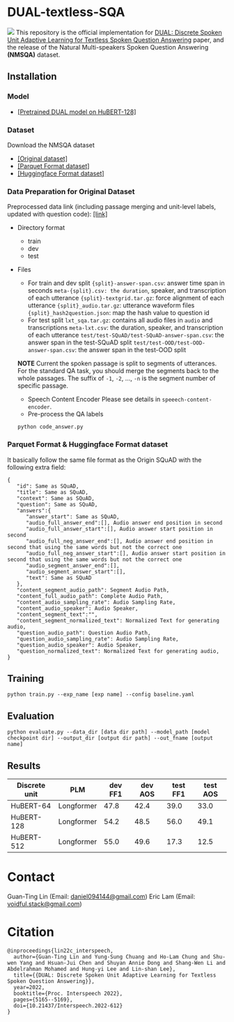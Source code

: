 # DUAL-textless-SQA
![](https://i.imgur.com/TCtkkp3.png)
This repository is the official implementation for [DUAL: Discrete Spoken Unit Adaptive Learning for Textless Spoken Question Answering](https://arxiv.org/abs/2203.04911) paper, and the release of the Natural Multi-speakers Spoken Question Answering **(NMSQA)** dataset. 

## Installation 
### Model
* [[Pretrained DUAL model on HuBERT-128]](https://ntucc365-my.sharepoint.com/:f:/g/personal/r10942104_ntu_edu_tw/?e=OPp7hP)
### Dataset
Download the NMSQA dataset
* [[Original dataset]](https://ntucc365-my.sharepoint.com/:u:/g/personal/r10942104_ntu_edu_tw/EZpxoRWns-NHoJnvaJERmDAB8WjHUf39obN4vQwQYHz73g?e=gU2GJi)
* [[Parquet Format dataset]](https://github.com/DanielLin94144/DUAL-textless-SQA/tree/main/data.parquet)
* [[Huggingface Format dataset]](https://huggingface.co/datasets/voidful/NMSQA)

### Data Preparation for Original Dataset 
Preprocessed data link (including passage merging and unit-level labels, updated with question code): [[link]](https://ntucc365-my.sharepoint.com/:f:/g/personal/r10942104_ntu_edu_tw/EqXPTZAQJcNGgWP0gLW0FngBmpWSPWEHZ0h-ukEbIleh3g?e=Qv4Bas)

* Directory format
    - train
    - dev
    - test

* Files
    * For train and dev split
    `{split}-answer-span.csv`: answer time span in seconds
    `meta-{split}.csv: the duration`, speaker, and transcription of each utterance
    `{split}-textgrid.tar.gz`: force alignment of each utterance
    `{split}_audio.tar.gz`: utterance waveform files
    `{split}_hash2question.json`: map the hash value to question id
    * For test split
    `lxt_sqa.tar.gz`: contains all audio files in `audio` and transcriptions
    `meta-lxt.csv`: the duration, speaker, and transcription of each utterance
    `test/test-SQuAD/test-SQuAD-answer-span.csv`: the answer span in the test-SQuAD split
    `test/test-OOD/test-OOD-answer-span.csv`: the answer span in the test-OOD split

    **NOTE**
    Current the spoken passage is split to segments of utterances. For the standard QA task, you should merge the segments back to the whole passages. The suffix of `-1`, `-2`, ..., `-n` is the segment number of specific passage.

    * Speech Content Encoder
    Please see details in `speeech-content-encoder`. 
    * Pre-process the QA labels 
    ```
    python code_answer.py
    ```

### Parquet Format & Huggingface Format dataset
It basically follow the same file format as the Origin SQuAD with the following extra field:
```json=
{
   "id": Same as SQuAD,
   "title": Same as SQuAD,
   "context": Same as SQuAD,
   "question": Same as SQuAD,
   "answers":{
      "answer_start": Same as SQuAD,
      "audio_full_answer_end":[], Audio answer end position in second
      "audio_full_answer_start":[], Audio answer start position in second
      "audio_full_neg_answer_end":[], Audio answer end position in second that using the same words but not the correct one
      "audio_full_neg_answer_start":[], Audio answer start position in second that using the same words but not the correct one
      "audio_segment_answer_end":[],
      "audio_segment_answer_start":[],
      "text": Same as SQuAD
   },
   "content_segment_audio_path": Segment Audio Path,
   "content_full_audio_path": Complete Audio Path,
   "content_audio_sampling_rate": Audio Sampling Rate,
   "content_audio_speaker": Audio Speaker,
   "content_segment_text":"",
   "content_segment_normalized_text": Normalized Text for generating audio,
   "question_audio_path": Question Audio Path,
   "question_audio_sampling_rate": Audio Sampling Rate,
   "question_audio_speaker": Audio Speaker,
   "question_normalized_text": Normalized Text for generating audio,
}
```

## Training 
```
python train.py --exp_name [exp name] --config baseline.yaml
```

## Evaluation
```
python evaluate.py --data_dir [data dir path] --model_path [model checkpoint dir] --output_dir [output dir path] --out_fname [output name]
```

## Results
| Discrete unit | PLM        | dev FF1 | dev AOS | test FF1 | test AOS |
|---------------|------------|---------|---------|----------|----------|
| HuBERT-64     | Longformer | 47.8    | 42.4    | 39.0     | 33.0     |
| HuBERT-128    | Longformer | 54.2    | 48.5    | 56.0     | 49.1     |
| HuBERT-512    | Longformer | 55.0    | 49.6    | 17.3     | 12.5     |

# Contact 
Guan-Ting Lin (Email: daniel094144@gmail.com)
Eric Lam (Email: voidful.stack@gmail.com)

# Citation
```
@inproceedings{lin22c_interspeech,
  author={Guan-Ting Lin and Yung-Sung Chuang and Ho-Lam Chung and Shu-wen Yang and Hsuan-Jui Chen and Shuyan Annie Dong and Shang-Wen Li and Abdelrahman Mohamed and Hung-yi Lee and Lin-shan Lee},
  title={{DUAL: Discrete Spoken Unit Adaptive Learning for Textless Spoken Question Answering}},
  year=2022,
  booktitle={Proc. Interspeech 2022},
  pages={5165--5169},
  doi={10.21437/Interspeech.2022-612}
}
```


